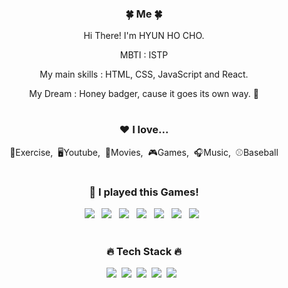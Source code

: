 <div align="center">
<h3>🍀 Me 🍀</h3>
<p>Hi There! I'm HYUN HO CHO.</p>
<p> MBTI : ISTP
<p> My main skills : HTML, CSS, JavaScript and React.</p>
<p> My Dream : Honey badger, cause it goes its own way. 🦛</p>

  
#
<h3>❤️ I love...</h3>
<p>💪Exercise,&nbsp;&nbsp;🖥Youtube,&nbsp;&nbsp;🎥Movies,&nbsp;&nbsp;🎮Games,&nbsp;&nbsp;🎧Music,&nbsp;&nbsp;⚾Baseball </p>

#
  <h3> 🎰 I played this Games! </h3>
  <p> <img src="https://img.shields.io/badge/-VALORANT-FA4454?style=flat&logo=appveyor&logo=html5&logoColor=pink-red"/>&nbsp;&nbsp;
   <img src="https://img.shields.io/badge/LOL-374d9a?style=flat&logo=appveyor&logo=html5&logoColor=crowdflower"/>&nbsp;&nbsp;
    <img src="https://img.shields.io/badge/OVERWATCH-orange?style=flat&logo=appveyor&logo=html5&logoColor=FA9C1D"/>&nbsp;&nbsp;
    <img src="https://img.shields.io/badge/BATTLEGROUND-yellow?style=flat&logo=appveyor&logo=html5&logoColor=FFD400"/>&nbsp;&nbsp;
    <img src="https://img.shields.io/badge/APEX-red?style=flat&logo=appveyor&logo=html5&logoColor=CC0000"/>&nbsp;&nbsp;
    <img src="https://img.shields.io/badge/LOSTARK-yellow?style=flat&logo=appveyor&logo=html5&logoColor=FFCC33"/>&nbsp;&nbsp;
    <img src="https://img.shields.io/badge/DIABLO 3-gray?style=flat&logo=appveyor&logo=html5&logoColor=333333"/>&nbsp;&nbsp;

#
<h3>🔥 Tech Stack 🔥</h3>
<p><img src="https://img.shields.io/badge/HTML5-E34F26?style=flat&logo=html5&logoColor=white"/>&nbsp;&nbsp;<img src="https://img.shields.io/badge/CSS3-1572B6?style=flat&logo=css3&logoColor=white"/>&nbsp;&nbsp;<img src="https://img.shields.io/badge/Scss-green?style=flat&logo=Sass&logoColor=CC6699"/>&nbsp;&nbsp;<img src="https://img.shields.io/badge/JavaScript-gray?style=flat&logo=JavaScript&logoColor=F7DF1E"/>&nbsp;&nbsp;<img src="https://img.shields.io/badge/React-whitestyle=flat&logo=jQuery&logoColor=black"/>&nbsp;&nbsp;
<!--
**J02H/J02H** is a ✨ _special_ ✨ repository because its `README.md` (this file) appears on your GitHub profile.

Here are some ideas to get you started:

- 🔭 I’m currently working on ...
- 🌱 I’m currently learning ...
- 👯 I’m looking to collaborate on ...
- 🤔 I’m looking for help with ...
- 💬 Ask me about ...
- 📫 How to reach me: ...
- 😄 Pronouns: ...
- ⚡ Fun fact: ...
-->
